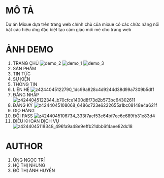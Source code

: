 # MÔ TẢ
Dự án Mixue dựa trên trang web chính chủ của mixue có các chức năng nổi bật các hiệu ứng đặc biệt tạo cảm giác mới mẻ cho trang web
# ẢNH DEMO
1. TRANG CHỦ
![demo_2](https://user-images.githubusercontent.com/97950144/230292953-70925e83-c1ee-4297-a38e-292f6323efc1.jpg)
![demo_1](https://user-images.githubusercontent.com/97950144/230292932-e86a61f7-aca2-46a7-bec3-df20ac84242e.jpg)
![demo_3](https://user-images.githubusercontent.com/97950144/230292967-59c4ab60-c6a1-48f1-8e12-80c1c093a58e.jpg)
2. SẢN PHẨM
3. TIN TỨC
4. SỰ KIỆN
5. THÔNG TIN
6. LIÊN HỆ
![z4244045122790_1dc99a828c4d9244d38d99a7309b5df1](https://user-images.githubusercontent.com/97950144/230448843-5c6ed707-f3a5-46d4-95cc-878b20d36613.jpg)
7. ĐĂNG NHẬP
![z4244045122344_b70cfce1400d8f73d2b573bc64302611](https://user-images.githubusercontent.com/97950144/230448841-7dbbf4d0-9d2f-479c-ad71-f17492dfee09.jpg)
8. ĐĂNG KÝ
![z4244045108068_6486c723e6222655a1bc08148e4a621f](https://user-images.githubusercontent.com/97950144/230448856-b6dbe350-f0c3-409b-9e82-1c7d7ce73efe.jpg)
9. GIỎ HÀNG
10. ĐỔI PASS
![z4244045106734_333f7aef53c64bf7ec6c689fb31e83d4](https://user-images.githubusercontent.com/97950144/230448850-33bc894b-6389-4c6a-abfe-9f33ddad4d6d.jpg)
11. ĐIỀU KHOẢN DỊCH VỤ
![z4244045118348_496fa9a48e9effb21dbb6f4aee82dc18](https://user-images.githubusercontent.com/97950144/230448807-215e2e7e-79cf-45f5-98a8-3e6aa29ddf7e.jpg)
# AUTHOR
1. ỨNG NGỌC TRÍ
2. HỒ THỊ NHUNG
3. ĐỖ THỊ ÁNH HUYỀN